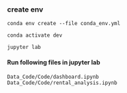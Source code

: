 ### create env

```conda env create --file conda_env.yml```

```conda activate dev```

```jupyter lab```

#### Run following files in jupyter lab 

```
Data_Code/Code/dashboard.ipynb
Data_Code/Code/rental_analysis.ipynb
```